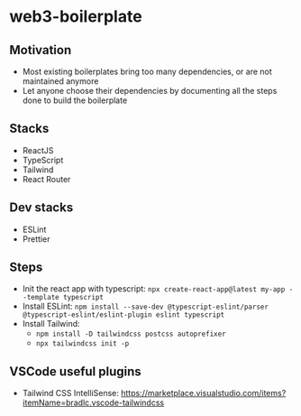 # web3-boilerplate

## Motivation 

- Most existing boilerplates bring too many dependencies, or are not maintained anymore
- Let anyone choose their dependencies by documenting all the steps done to build the boilerplate 

## Stacks

- ReactJS 
- TypeScript 
- Tailwind
- React Router

## Dev stacks

- ESLint
- Prettier

## Steps 

- Init the react app with typescript: `npx create-react-app@latest my-app --template typescript`
- Install ESLint: `npm install --save-dev @typescript-eslint/parser @typescript-eslint/eslint-plugin eslint typescript`
- Install Tailwind: 
    - `npm install -D tailwindcss postcss autoprefixer`
    - `npx tailwindcss init -p`

## VSCode useful plugins

- Tailwind CSS IntelliSense: https://marketplace.visualstudio.com/items?itemName=bradlc.vscode-tailwindcss